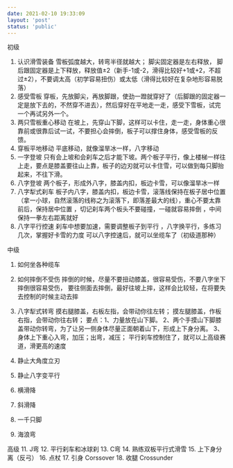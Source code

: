 ```yaml
---
date: 2021-02-10 19:33:09
layout: 'post'
status: 'public'
---
```


初级
1. 认识滑雪装备
雪板弧度越大，转弯半径就越大；
脚尖固定器是左右释放， 脚后跟固定器是上下释放，释放值±2（新手-1或-2，滑得比较好+1或+2，不超过±2），不要调太高（初学容易扭伤）或太低（滑得比较好在复杂地形容易脱落） 
1. 感受雪板
穿板，先放脚尖，再放脚跟，使劲一蹬就穿好了（后脚跟的固定器一定是放下去的，不然穿不进去），然后穿好在平地走一走，感受下雪板，试完一个再试另外一个。
1. 两只雪板重心移动
 在坡上，先穿山下脚，这样可以卡住，走一走，身体重心很靠前或很靠后试一试，不要担心会摔倒，板子可以撑住身体，感受雪板的反馈。
1. 穿板平地移动
平底移动，就像溜旱冰一样，八字移动 
1. 一字登坡
只有会上坡和会刹车之后才能下坡。两个板子平行，像上楼梯一样往上走，要点是膝盖要往山上靠，板子的边刃就可以卡住雪，可以做到每只脚抬起来，不往下滑。
1. 八字登坡
两个板子，形成外八字，膝盖内扣，板边卡雪，可以像溜旱冰一样
1. 八字犁式刹车
板子内八字，膝盖内扣，板边卡雪，滚落线保持在板子居中位置（拿一小球，自然滚落的线称之为滚落下，即落差最大的线），重心不要太靠前后，保持居中位置 ，切记刹车两个板头不要碰撞，一碰就容易摔倒 ，中间保持一拳左右距离就好
1. 八字平行控速
刹车中想要加速，需要调整板子到平行 ，八字换平行，多练习几次，掌握好卡雪的力度
可以八字控速后，就可以坐缆车了（初级道那种）


中级
1. 如何坐各种缆车
2. 如何摔倒不受伤
摔倒的时候，尽量不要扭动膝盖，很容易受伤，不要八字坐下摔倒很容易受伤， 要往侧面去摔倒，最好往坡上摔，这样会比较轻，在将要失去控制的时候主动去摔
4. 八字犁式转弯
摸右腿膝盖，右板左指，会带动你往左转；
摸左腿膝盖，作板右指，会带动你往右转；
要点：1、力量放在山下脚。
2、两个手摸山下脚膝盖带动你转弯，为了让另一侧身体尽量正面朝着山下，形成上下身分离。
3、身体上下重心入弯，加压；出弯，减压；
平行刹车控制住了，就可以上高级赛道，滑更高的速度

1. 静止大角度立刃

3. 静止八字变平行
4. 横滑降
5. 斜滑降
6. 一千只脚
7. 海浪弯

高级
11. J弯
12. 平行刹车和冰球刹
13. C弯
14. 熟练双板平行式滑雪
15. 上下身分离（反弓）
16. 点杖
17. 引身 Corssover
18. 收腿 Crossunder


